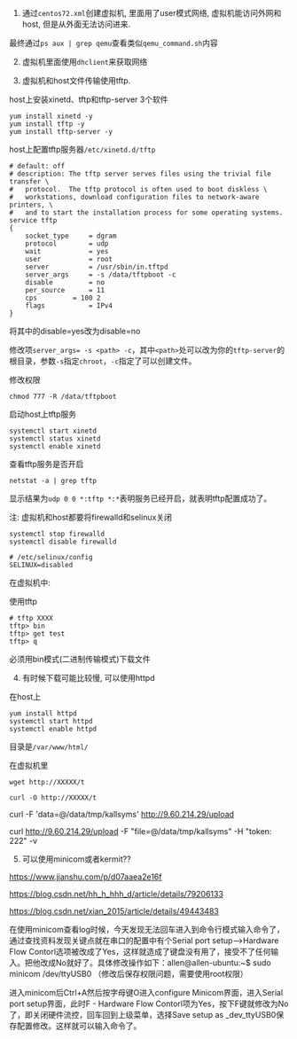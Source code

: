 1. 通过`centos72.xml`创建虚拟机, 里面用了user模式网络, 虚拟机能访问外网和host, 但是从外面无法访问进来.

最终通过`ps aux | grep qemu`查看类似`qemu_command.sh`内容

2. 虚拟机里面使用`dhclient`来获取网络

3. 虚拟机和host文件传输使用tftp.

host上安装xinetd、tftp和tftp-server 3个软件

```
yum install xinetd -y
yum install tftp -y
yum install tftp-server -y
```

host上配置tftp服务器`/etc/xinetd.d/tftp`

```
# default: off
# description: The tftp server serves files using the trivial file transfer \
#	protocol.  The tftp protocol is often used to boot diskless \
#	workstations, download configuration files to network-aware printers, \
#	and to start the installation process for some operating systems.
service tftp
{
	socket_type		= dgram
	protocol		= udp
	wait			= yes
	user			= root
	server			= /usr/sbin/in.tftpd
	server_args		= -s /data/tftpboot -c
	disable			= no
	per_source		= 11
	cps			= 100 2
	flags			= IPv4
}
```

将其中的disable=yes改为disable=no

修改项`server_args= -s <path> -c`，其中`<path>`处可以改为你的`tftp-server`的根目录，参数`-s`指定`chroot`，`-c`指定了可以创建文件。

修改权限

```
chmod 777 -R /data/tftpboot
```

启动host上tftp服务

```
systemctl start xinetd
systemctl status xinetd
systemctl enable xinetd
```

查看tftp服务是否开启

```
netstat -a | grep tftp
```

显示结果为`udp 0 0 *:tftp *:*`表明服务已经开启，就表明tftp配置成功了。

注: 虚拟机和host都要将firewalld和selinux关闭

```
systemctl stop firewalld
systemctl disable firewalld

# /etc/selinux/config
SELINUX=disabled
```

在虚拟机中:

使用tftp

```
# tftp XXXX
tftp> bin
tftp> get test
tftp> q
```

必须用bin模式(二进制传输模式)下载文件

4. 有时候下载可能比较慢, 可以使用httpd

在host上

```
yum install httpd
systemctl start httpd
systemctl enable httpd
```

目录是`/var/www/html/`

在虚拟机里

```
wget http://XXXXX/t

curl -O http://XXXXX/t
```


curl -F 'data=@/data/tmp/kallsyms' http://9.60.214.29/upload


curl http://9.60.214.29/upload -F "file=@/data/tmp/kallsyms" -H "token: 222" -v


5. 可以使用minicom或者kermit??

https://www.jianshu.com/p/d07aaea2e16f

https://blog.csdn.net/hh_h_hhh_d/article/details/79206133

https://blog.csdn.net/xian_2015/article/details/49443483

在使用minicom查看log时候，今天发现无法回车进入到命令行模式输入命令了，通过查找资料发现关键点就在串口的配置中有个Serial port setup-->Hardware Flow Contorl选项被改成了Yes，这样就造成了键盘没有用了，接受不了任何输入。把他改成No就好了。具体修改操作如下：allen@allen-ubuntu:~$ sudo minicom /dev/ttyUSB0 （修改后保存权限问题，需要使用root权限）

进入minicom后Ctrl+A然后按字母键O进入configure Minicom界面，进入Serial port setup界面，此时F - Hardware Flow Contorl项为Yes，按下F键就修改为No了，即关闭硬件流控，回车回到上级菜单，选择Save setup as _dev_ttyUSB0保存配置修改。这样就可以输入命令了。

